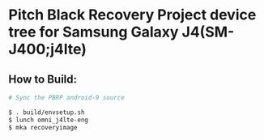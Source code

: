 # Pitch Black Recovery Project device tree for Samsung Galaxy J4(SM-J400;j4lte)

## How to Build:

```bash
# Sync the PBRP android-9 source

$ . build/envsetup.sh
$ lunch omni_j4lte-eng
$ mka recoveryimage

```
